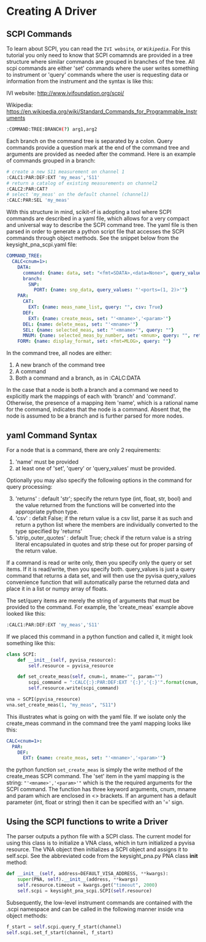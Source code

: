 # Creating A Driver

## SCPI Commands

To learn about SCPI, you can read the `IVI website`_, or `Wikipedia`_.  For this
tutorial you only need to know that SCPI comamnds are provided in a tree
structure where similar commands are grouped in branches of the tree.  All scpi
commands are either 'set' commands where the user writes something to instrument
or 'query' commands where the user is requesting data or information from the
instrument and the syntax is like this:

IVI website: <http://www.ivifoundation.org/scpi/>

Wikipedia: <https://en.wikipedia.org/wiki/Standard_Commands_for_Programmable_Instruments>

```bash
:COMMAND:TREE:BRANCH(?) arg1,arg2
```

Each branch on the command tree is separated by a colon.  Query commands provide
a question mark at the end of the command tree and arguments are provided as
needed after the command.  Here is an example of commands grouped in a branch:

```bash
# create a new S11 measurement on channel 1
:CALC1:PAR:DEF:EXT 'my_meas','S11'
# return a catalog of existing measurements on channel2
:CALC2:PAR:CAT?
# select 'my_meas' on the default channel (channel1)
:CALC:PAR:SEL 'my_meas'
```

With this structure in mind, scikit-rf is adopting a tool where SCPI commands
are described in a yaml file, which allows for a very compact and universal way
to describe the SCPI command tree.  The yaml file is then parsed in order to
generate a python script file that accesses the SCPI commands through object
methods.  See the snippet below from the keysight_pna_scpi.yaml file:

```yaml
COMMAND_TREE:
  CALC<cnum=1>:
    DATA:
      command: {name: data, set: "<fmt=SDATA>,<data=None>", query_values: <fmt=SDATA>}
      branch:
        SNP:
          PORT: {name: snp_data, query_values: "'<ports=(1, 2)>'"}
    PAR:
      CAT:
        EXT: {name: meas_name_list, query: "", csv: True}
      DEF:
        EXT: {name: create_meas, set: "'<mname>','<param>'"}
      DEL: {name: delete_meas, set: "'<mname>'"}
      SEL: {name: selected_meas, set: "'<mname>'", query: ""}
      MNUM: {name: selected_meas_by_number, set: <mnum>, query: "", returns: int}
    FORM: {name: display_format, set: <fmt=MLOG>, query: ""}
```

In the command tree, all nodes are either:

1. A new branch of the command tree
2. A command
3. Both a command and a branch, as in :CALC:DATA

In the case that a node is both a branch and a command we need to explicitly
mark the mappings of each with 'branch' and 'command'.  Otherwise, the presence
of a mapping item 'name', which is a rational name for the command, indicates
that the node is a command.  Absent that, the node is assumed to be a branch and
is further parsed for more nodes.

## yaml Command Syntax

For a node that is a command, there are only 2 requirements:

1. 'name' must be provided
2. at least one of 'set', 'query' or 'query_values' must be provided.

Optionally you may also specify the following options in the command for query processing:

3. 'returns' : default 'str'; specify the return type (int, float, str, bool)
and the value returned from the functions will be converted into the appropriate
python type.
4. 'csv' : defalt False; if the return value is a csv list, parse it as such and
return a python list where the members are individually converted to the type
specified by 'returns'
5. 'strip_outer_quotes' : default True; check if the return value is a string
literal encapsulated in quotes and strip these out for proper parsing of the
return value.

If a command is read or write only, then you specify only the query or set
items. If it is read/write, then you specify both.  query_values is just a query
command that returns a data set, and will then use the pyvisa query_values
convenience function that will automatically parse the returned data and place
it in a list or numpy array of floats.

The set/query items are merely the string of arguments that must be provided to
the command.  For example, the 'create_meas' example above looked like this:

```bash
:CALC1:PAR:DEF:EXT 'my_meas','S11'
```

If we placed this command in a python function and called it, it might look
something like this:

```python
class SCPI:
    def __init__(self, pyvisa_resource):
        self.resource = pyvisa_resource

    def set_create_meas(self, cnum=1, mname="", param="")
        scpi_command = ":CALC{:}:PAR:DEF:EXT '{:}','{:}'".format(cnum, mname, param)
        self.resource.write(scpi_command)

vna = SCPI(pyvisa_resource)
vna.set_create_meas(1, "my_meas", "S11")
```

This illustrates what is going on with the yaml file.  If we isolate only the
create_meas command in the command tree the yaml mapping looks like this:

```yaml
CALC<cnum=1>:
  PAR:
    DEF:
      EXT: {name: create_meas, set: "'<mname>','<param>'"}
```

the python function ``set_create_meas`` is simply the write method of the
create_meas SCPI command.  The 'set' item in the yaml mapping is the string:
``"'<mname>','<param>'"`` which is the the required arguments for the SCPI command.
The function has three keyword arguments, cnum, mname and param which are
enclosed in <> brackets.  If an argument has a default parameter (int, float or
string) then it can be specified with an '=' sign.

## Using the SCPI functions to write a Driver

The parser outputs a python file with a SCPI class.  The current model for using
this class is to initialize a VNA class, which in turn initialized a pyvisa
resource.  The VNA object then initializes a SCPI object and assigns it to
self.scpi.  See the abbreviated code from the keysight_pna.py PNA class
__init__ method:

```python
def __init__(self, address=DEFAULT_VISA_ADDRESS, **kwargs):
    super(PNA, self).__init__(address, **kwargs)
    self.resource.timeout = kwargs.get("timeout", 2000)
    self.scpi = keysight_pna_scpi.SCPI(self.resource)
```

Subsequently, the low-level instrument commands are contained with the .scpi
namespace and can be called in the following manner inside vna object methods:

```python
f_start = self.scpi.query_f_start(channel)
self.scpi.set_f_start(channel, f_start)
```
